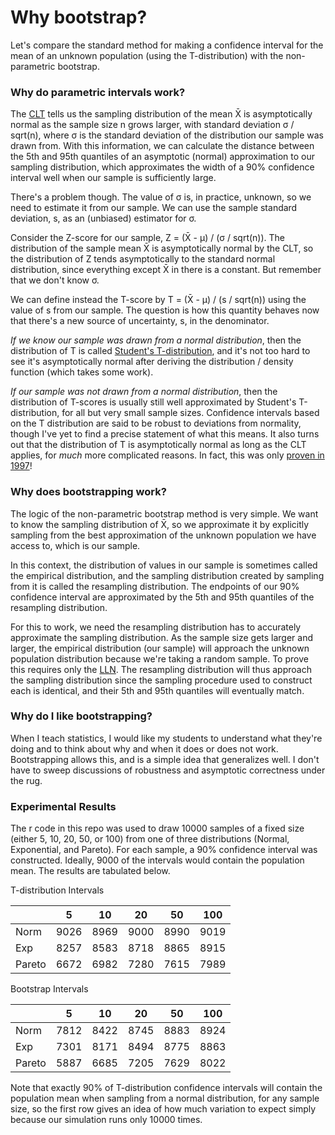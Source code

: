 # Why bootstrap?

Let's compare the standard method for making a confidence interval for the mean of an unknown population (using the T-distribution) with the non-parametric bootstrap.

### Why do parametric intervals work?

The [CLT]((http://en.wikipedia.org/wiki/Central_limit_theorem)) tells us the sampling distribution of the mean X̄ is asymptotically normal as the sample size n grows larger, with standard deviation σ / sqrt(n), where σ is the standard deviation of the distribution our sample was drawn from. With this information, we can calculate the distance between the 5th and 95th quantiles of an asymptotic (normal) approximation to our sampling distribution, which approximates the width of a 90% confidence interval well when our sample is sufficiently large.

There's a problem though. The value of σ is, in practice, unknown, so we need to estimate it from our sample. We can use the sample standard deviation, s, as an (unbiased) estimator for σ. 

Consider the Z-score for our sample, Z = (X̄ - μ) / (σ / sqrt(n)). The distribution of the sample mean X̄ is asymptotically normal by the CLT, so the distribution of Z tends asymptotically to the standard normal distribution, since everything except X̄ in there is a constant. But remember that we don't know σ. 

We can define instead the T-score by T = (X̄ - μ) / (s / sqrt(n)) using the value of s from our sample. The question is how this quantity behaves now that there's a new source of uncertainty, s, in the denominator. 

*If we know our sample was drawn from a normal distribution*, then the distribution of T is called [Student's T-distribution](https://en.wikipedia.org/wiki/Student%27s_t-distribution), and it's not too hard to see it's asymptotically normal after deriving the distribution / density function (which takes some work). 

*If our sample was not drawn from a normal distribution*, then the distribution of T-scores is usually still well approximated by Student's T-distribution, for all but very small sample sizes. Confidence intervals based on the T distribution are said to be robust to deviations from normality, though I've yet to find a precise statement of what this means. It also turns out that the distribution of T is asymptotically normal as long as the CLT applies, for *much* more complicated reasons. In fact, this was only [proven in 1997](https://projecteuclid.org/download/pdf_1/euclid.aop/1024404523)!


### Why does bootstrapping work?

The logic of the non-parametric bootstrap method is very simple. We want to know the sampling distribution of X̄, so we approximate it by explicitly sampling from the best approximation of the unknown population we have access to, which is our sample.

In this context, the distribution of values in our sample is sometimes called the empirical distribution, and the sampling distribution created by sampling from it is called the resampling distribution. The endpoints of our 90% confidence interval are approximated by the 5th and 95th quantiles of the resampling distribution.

For this to work, we need the resampling distribution has to accurately approximate the sampling distribution. As the sample size gets larger and larger, the empirical distribution (our sample) will approach the unknown population distribution because we're taking a random sample. To prove this requires only the [LLN](http://en.wikipedia.org/wiki/Law_of_large_numbers). The resampling distribution will thus approach the sampling distribution since the sampling procedure used to construct each is identical, and their 5th and 95th quantiles will eventually match.

### Why do I like bootstrapping?

When I teach statistics, I would like my students to understand what they're doing and to think about why and when it does or does not work. Bootstrapping allows this, and is a simple idea that generalizes well. I don't have to sweep discussions of robustness and asymptotic correctness under the rug.

### Experimental Results

The r code in this repo was used to draw 10000 samples of a fixed size (either 5, 10, 20, 50, or 100) from one of three distributions (Normal, Exponential, and Pareto). For each sample, a 90% confidence interval was constructed. Ideally, 9000 of the intervals would contain the population mean. The results are tabulated below.

T-distribution Intervals

| 	    |5    |10   |20	  |50   |100  |
|-------|-----|-----|-----|-----|-----|
|Norm   |9026 |8969 |9000 |8990 |9019 |
|Exp    |8257 |8583 |8718 |8865 |8915 |
|Pareto	|6672 |6982 |7280 |7615	|7989 |

Bootstrap Intervals

|       |5    |10   |20	  |50   |100  |
|-------|-----|-----|-----|-----|-----|
|Norm   |7812 |8422 |8745 |8883 |8924 |
|Exp    |7301 |8171 |8494 |8775 |8863 |
|Pareto	|5887 |6685 |7205 |7629	|8022 |

Note that exactly 90% of T-distribution confidence intervals will contain the population mean when sampling from a normal distribution, for any sample size, so the first row gives an idea of how much variation to expect simply because our simulation runs only 10000 times.
